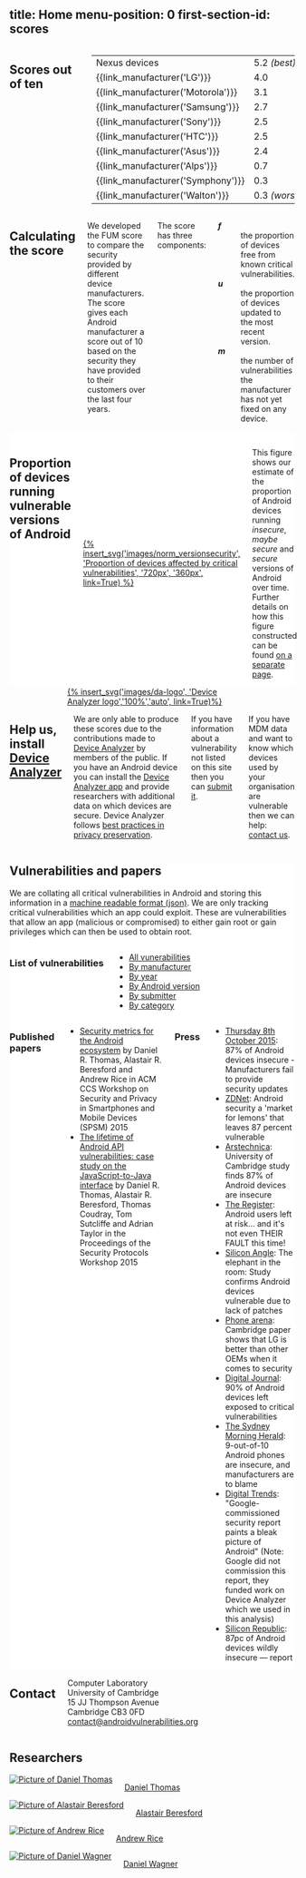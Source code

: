 
title: Home
menu-position: 0
first-section-id: scores
---
<div class="four columns info">
<h2>Scores out of ten</h2>
<table class="five" >
<tbody>
<tr><td>Nexus&nbsp;devices&nbsp;</td>  <td>5.2&nbsp;<i>(best)</i></td></tr>
<tr><td>{{link_manufacturer('LG')}}</td> <td>4.0</td></tr>
<tr><td>{{link_manufacturer('Motorola')}}</td>   <td>3.1</td></tr>
<tr><td>{{link_manufacturer('Samsung')}}</td>    <td>2.7</td></tr>
<tr><td>{{link_manufacturer('Sony')}}</td>   <td>2.5</td></tr>
<tr><td>{{link_manufacturer('HTC')}}</td>    <td>2.5</td></tr>
<tr><td>{{link_manufacturer('Asus')}}</td>   <td>2.4</td></tr>
<tr><td>{{link_manufacturer('Alps')}}</td>   <td>0.7</td></tr>
<tr><td>{{link_manufacturer('Symphony')}}</td>   <td>0.3</td></tr>
<tr><td>{{link_manufacturer('Walton')}}</td> <td>0.3&nbsp;<i>(worst)</i></td></tr>
</tbody>
</table>
</div>
<div class="eight columns right-cols">
<h2>Calculating the score</h2>
<p>We developed the FUM score to compare the security provided by different device manufacturers.
The score gives each Android manufacturer a score out of 10 based on the security they have provided to their customers over the last four years.</p>
<p style="margin-bottom:0px"> The score has three components:</p>
<dl class="lining">
<dt><b><i>f</i></b></dt> <dd>the proportion of devices free from known critical vulnerabilities.</dd>
<dt><b><i>u</i></b></dt> <dd>the proportion of devices updated to the most recent version.</dd>
<dt><b><i>m</i></b></dt> <dd>the number of vulnerabilities the manufacturer has not yet fixed on any device.</dd>
</dl>
<!--<div class="six columns">
{% insert_svg('images/fum', 'FUM score = 4 cdot f + 3 cdot u + 3 cdot {{2} over {1+e^m} }','100%','100%') %}
</div>-->
</div>
</div>
</section>
<section id="stats" style="background:#fff;">
<div class="row">
<div class="twelve columns" style="padding-top:15px">
 <h2>Proportion of devices running vulnerable versions of Android</h2>
 <div style="width:100%; margin:auto;">
 <a href="graph">
 {% insert_svg('images/norm_versionsecurity', 'Proportion of devices affected by critical vulnerabilities', '720px', '360px', link=True)  %}
 </a></div>
 <p style="text-align: left;">This figure shows our estimate of the proportion of Android devices running <em>insecure</em>, <em>maybe secure</em> and <em>secure</em> versions of Android over time.
Further details on how this figure constructed can be found <a href="graph">on a separate page</a>.
 </p>
</div>
</div>
</section>
<section id="da" class="textured" markdown="1">
<div class="row" markdown="1">
<div class="row">
 <div class="three columns">
  <a href="https://play.google.com/store/apps/details?id=uk.ac.cam.deviceanalyzer" style="max-width:300px; margin:auto;">{% insert_svg('images/da-logo', 'Device Analyzer logo','100%','auto', link=True)%}</a>
 </div>
 <div class="nine columns">
 <h2>Help us, install <a href="https://play.google.com/store/apps/details?id=uk.ac.cam.deviceanalyzer">Device Analyzer</a></h2>
 <p>We are only able to produce these scores due to the contributions made to <a href="https://deviceanalyzer.cl.cam.ac.uk/">Device Analyzer</a> by members of the public.
If you have an Android device you can install the <a href="https://play.google.com/store/apps/details?id=uk.ac.cam.deviceanalyzer">Device Analyzer app</a> and provide researchers with additional data on which devices are secure.
Device Analyzer follows <a href="http://deviceanalyzer.cl.cam.ac.uk/collected.htm">best practices in privacy preservation</a>.</p>
 <p>If you have information about a vulnerability not listed on this site then you can <a href="submit">submit it</a>.</p>
 <p>If you have MDM data and want to know which devices used by your organisation are vulnerable then we can help: <a href="#contact">contact us</a>.</p>
 </div>
</div>
</div>
</section>
<section markdown="1" style="background:#fff;" id="vulnerabilities">
<div class="row" markdown="1">

## Vulnerabilities and papers

We are collating all critical vulnerabilities in Android and storing this information in a [machine readable format (json)](spec).
We are only tracking critical vulnerabilities which an app could exploit.
These are vulnerabilities that allow an app (malicious or compromised) to either gain root or gain privileges which can then be used to obtain root.

<div class="row" markdown="1">
<div class="four columns" markdown="1">

### List of vulnerabilities
* [All vunerabilities](all)
* [By manufacturer](by/manufacturer)
* [By year](by/year)
* [By Android version](by/version)
* [By submitter](by/submitter)
* [By category](by/category)

</div>
<div class="eight columns" markdown="1">

### Published papers

 * [Security metrics for the Android ecosystem](https://www.cl.cam.ac.uk/~drt24/papers/spsm-scoring.pdf) by Daniel R. Thomas, Alastair R. Beresford and Andrew Rice in ACM CCS Workshop on Security and Privacy in Smartphones and Mobile Devices (SPSM) 2015
 * [The lifetime of Android API vulnerabilities: case study on the JavaScript-to-Java interface](https://www.cl.cam.ac.uk/~drt24/papers/spw15-07-Thomas.pdf) by Daniel R. Thomas, Alastair R. Beresford, Thomas Coudray, Tom Sutcliffe and Adrian Taylor in the Proceedings of the Security Protocols Workshop 2015

### Press

 * [Thursday 8th October 2015](press/2015-10-08): 87% of Android devices insecure - Manufacturers fail to provide security updates
 * [ZDNet](http://www.zdnet.com/article/android-security-a-market-for-lemons-that-leaves-87-percent-insecure/): Android security a 'market for lemons' that leaves 87 percent vulnerable
 * [Arstechnica](http://arstechnica.com/security/2015/10/university-of-cambridge-study-finds-87-of-android-devices-are-insecure/): University of Cambridge study finds 87% of Android devices are insecure
 * [The Register](http://www.theregister.co.uk/2015/10/12/android_patching_survey/): Android users left at risk... and it's not even THEIR FAULT this time!
 * [Silicon Angle](http://siliconangle.com/blog/2015/10/14/the-elephant-in-the-room-study-confirms-android-devices-vulnerable-due-to-lack-of-patches/): The elephant in the room: Study confirms Android devices vulnerable due to lack of patches
 * [Phone arena](http://www.phonearena.com/news/Cambridge-paper-shows-that-LG-is-better-than-other-OEMs-when-it-comes-to-security_id74681): Cambridge paper shows that LG is better than other OEMs when it comes to security
 * [Digital Journal](http://www.digitaljournal.com/technology/90-of-android-devices-left-exposed-to-critical-vulnerabilities/article/446449): 90% of Android devices left exposed to critical vulnerabilities
 * [The Sydney Morning Herald](http://www.smh.com.au/digital-life/consumer-security/9outof10-android-phones-are-insecure-and-manufacturers-are-to-blame-20151014-gk8kp5.html): 9-out-of-10 Android phones are insecure, and manufacturers are to blame
 * [Digital Trends](http://www.digitaltrends.com/mobile/android-security-report/): "Google-commissioned security report paints a bleak picture of Android" (Note: Google did not commission this report, they funded work on Device Analyzer which we used in this analysis)
 * [Silicon Republic](https://www.siliconrepublic.com/enterprise/2015/10/14/87pc-of-android-devices-wildly-insecure-report): 87pc of Android devices wildly insecure — report

</div>
</div>
</div>
</section>
<section class="textured" id="contact">
<div class="row">
<div class="row">
 <div class="four columns info">
<h2>Contact</h2>
  <p>Computer Laboratory<br/>University of Cambridge<br/>15 JJ Thompson Avenue<br/>Cambridge CB3 0FD<br/>
  <a href="&#109;&#97;&#105;&#108;&#116;&#111;&#58;&#99;&#111;&#110;&#116;&#97;&#99;&#116;&#64;&#97;&#110;&#100;&#114;&#111;&#105;&#100;&#118;&#117;&#108;&#110;&#101;&#114;&#97;&#98;&#105;&#108;&#105;&#116;&#105;&#101;&#115;&#46;&#111;&#114;&#103;">&#99;&#111;&#110;&#116;&#97;&#99;&#116;&#64;&#97;&#110;&#100;&#114;&#111;&#105;&#100;&#118;&#117;&#108;&#110;&#101;&#114;&#97;&#98;&#105;&#108;&#105;&#116;&#105;&#101;&#115;&#46;&#111;&#114;&#103;</a>
</p>
 </div>
 <div class="eight columns right-cols">
  <div class="row">
   <div class="twelve columns">
   <h2>Researchers</h2>
   </div>
   <div class="three columns" style="margin:auto; text-align:center;">
    <a href="https://www.cl.cam.ac.uk/~drt24/"><img src="images/people/drt24.jpg" alt="Picture of Daniel Thomas"/></a>
    <p><a href="https://www.cl.cam.ac.uk/~drt24/">Daniel Thomas</a></p>
   </div>
   <div class="three columns" style="margin:auto; text-align:center;">
    <a href="https://www.cl.cam.ac.uk/~arb33/"><img src="images/people/arb33.jpg" alt="Picture of Alastair Beresford"/></a>
    <p><a href="https://www.cl.cam.ac.uk/~arb33/">Alastair Beresford</a></p>
   </div>
   <div class="three columns" style="margin:auto; text-align:center;">
    <a href="https://www.cl.cam.ac.uk/~acr31/"><img src="images/people/acr31.jpg" alt="Picture of Andrew Rice"/></a>
    <p><a href="https://www.cl.cam.ac.uk/~acr31/">Andrew Rice</a></p>
   </div>
   <div class="three columns" style="margin:auto; text-align:center;">
    <a href="https://github.com/danieltwagner"><img src="images/people/dtw30.jpg" alt="Picture of Daniel Wagner"/></a>
    <p><a href="https://github.com/danieltwagner">Daniel Wagner</a></p>
   </div>
  </div> <!-- Nested Row End -->
 </div>
</div>
